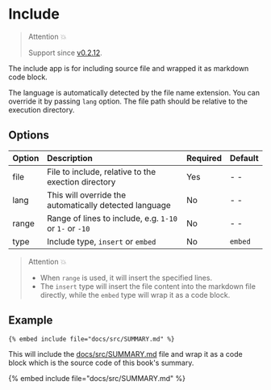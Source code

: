 # Include

> Attention 💥
>
> Support since [v0.2.12](https://github.com/MR-Addict/mdbook-embedify/releases/tag/0.2.12).

The include app is for including source file and wrapped it as markdown code block.

The language is automatically detected by the file name extension. You can override it by passing `lang` option. The file path should be relative to the execution directory.

## Options

| Option | Description                                             | Required | Default |
| :----- | :------------------------------------------------------ | :------- | :------ |
| file   | File to include, relative to the exection directory     | Yes      | - -     |
| lang   | This will override the automatically detected language  | No       | - -     |
| range  | Range of lines to include, e.g. `1-10` or `1-` or `-10` | No       | - -     |
| type   | Include type, `insert` or `embed`                       | No       | `embed` |

> Attention 💥
>
> - When `range` is used, it will insert the specified lines.
> - The `insert` type will insert the file content into the markdown file directly, while the `embed` type will wrap it as a code block.

## Example

<!-- embed ignore begin -->

```text
{% embed include file="docs/src/SUMMARY.md" %}
```

<!-- embed ignore end -->

This will include the [docs/src/SUMMARY.md](https://github.com/MR-Addict/mdbook-embedify/blob/main/docs/src/SUMMARY.md) file and wrap it as a code block which is the source code of this book's summary.

{% embed include file="docs/src/SUMMARY.md" %}
